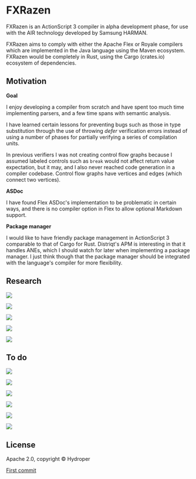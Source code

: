 # FXRazen

FXRazen is an ActionScript 3 compiler in alpha development phase, for use with the AIR technology developed by Samsung HARMAN.

FXRazen aims to comply with either the Apache Flex or Royale compilers which are implemented in the Java language using the Maven ecosystem. FXRazen would be completely in Rust, using the Cargo (crates.io) ecosystem of dependencies.

## Motivation

**Goal**

I enjoy developing a compiler from scratch and have spent too much time implementing parsers, and a few time spans with semantic analysis.

I have learned certain lessons for preventing bugs such as those in type substitution through the use of throwing *defer* verification errors instead of using a number of phases for partially verifying a series of compilation units.

In previous verifiers I was not creating control flow graphs because I assumed labeled controls such as `break` would not affect return value expectation, but it may, and I also never reached code generation in a compiler codebase. Control flow graphs have vertices and edges (which connect two vertices).

**ASDoc**

I have found Flex ASDoc's implementation to be problematic in certain ways, and there is no compiler option in Flex to allow optional Markdown support.

**Package manager**

I would like to have friendly package management in ActionScript 3 comparable to that of Cargo for Rust. Distriqt's APM is interesting in that it handles ANEs, which I should watch for later when implementing a package manager. I just think though that the package manager should be integrated with the language's compiler for more flexibility.

## Research

[![](https://img.shields.io/badge/Rust%20guide-blue)](https://github.com/hydroper/as3parser/wiki/Rust-for-ActionScript-developers)

[![](https://img.shields.io/badge/Compiler-blue)](https://github.com/hydroper/as3parser/blob/master/docs/building-a-compiler.md)

[![](https://img.shields.io/badge/Semantic%20model-blue)](https://github.com/hydroper/as3parser/wiki/Semantic-model)

[![](https://img.shields.io/badge/References-blue)](https://github.com/hydroper/as3parser/blob/master/docs/references.md)

[![](https://img.shields.io/badge/Jet%20codebase-blue)](https://github.com/hydroper-jet/privcompiler/tree/master/src/compiler)

## To do

[![](https://img.shields.io/badge/APM-blue)](todo/apm.md)

[![](https://img.shields.io/badge/Compilation%20units-blue)](todo/compilation-units.md)

[![](https://img.shields.io/badge/Misc%2E-blue)](todo/misc.md)

[![](https://img.shields.io/badge/Semantics-blue)](todo/semantics.md)

[![](https://img.shields.io/badge/Unused%20warning-blue)](todo/unused-warning.md)

[![](https://img.shields.io/badge/Verifier-blue)](todo/verifier.md)

## License

Apache 2.0, copyright © Hydroper

[First commit](https://github.com/hydroper/fxrazen/commit/38d07aa5e382b131a11e222fe3745a37d4728e61)